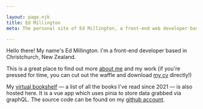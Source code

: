 ```yaml
---

layout: page.njk
title: Ed Millington
meta: The personal site of Ed Millington, a front-end web developer based in Christchurch, NZ.

---
```


<p>
    Hello there! My name's Ed Millington. I'm a front-end developer based in Christchurch, New Zealand.
</p>
<p>
    This is a great place to find out more <a href="/pages/about-me">about me</a> and my work (if you're pressed for time, you can cut out the waffle and download <a href="/assets/ed-millington-cv.pdf" target="blank">my cv</a> directly!)
</p>
<p>
    My <a href="/pages/virtual-bookshelf" title="my virtual bookshelf">virtual bookshelf</a> — a list of all the books I've read since 2021 — is also hosted here. It is a vue app which uses pinia to store data grabbed via graphQL. The source code can be found on my <a href="https://github.com/mllngtn/edmill-11ty/tree/main/src/js/readingList" title="my github account" target="blank">github account</a>.
</p>
<!--
<p>
    Oh, by the way... did you know that this site scores 100% for page speed and accessibility in google lighthouse tests? It's true! <!--Why not find out <a href="/pages/about-this-site" title="how i built this site">how I built it</a> using 11ty?
</p>
-->